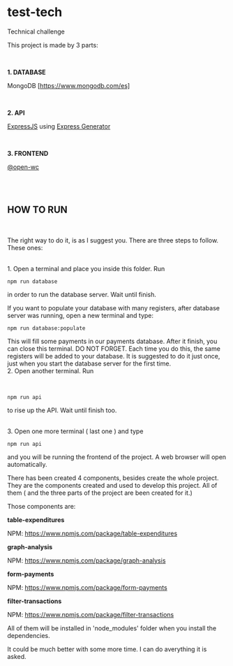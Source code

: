 # test-tech
Technical challenge

This project is made by 3 parts:

<br/>

**1. DATABASE**

MongoDB [https://www.mongodb.com/es]

<br/>

**2. API**

[ExpressJS](https://expressjs.com/) using [Express Generator](https://expressjs.com/es/starter/generator.html)

<br/>

**3. FRONTEND**

[@open-wc](https://open-wc.org/)

<br/>
<br/>

## HOW TO RUN
<br/>

The right way to do it, is as I suggest you. There are three steps to follow. These ones:

<br/>
1. Open a terminal and place you inside this folder. Run

<br/>

    npm run database

in order to run the database server. Wait until finish.

If you want to populate your database with many registers, after database server was running, open a new terminal and type:

    npm run database:populate

This will fill some payments in our payments database. After it finish, you can close this terminal. DO NOT FORGET. Each time you do this, the same registers will be added to your database. It is suggested to do it just once, just when you start the database server for the first time.
<br/>
2. Open another terminal. Run

<br/>

    npm run api


 to rise up the API. Wait until finish too.

<br/>
3. Open one more terminal ( last one ) and type
<br/>

    npm run api
    
and you will be running the frontend of the project. A web browser will open automatically.


There has been created 4 components, besides create the whole project. They are the components created and used to develop this project. All of them ( and the three parts of the project are been created for it.)

Those components are:

**table-expenditures**

NPM: https://www.npmjs.com/package/table-expenditures

**graph-analysis**

NPM: https://www.npmjs.com/package/graph-analysis

**form-payments**

NPM: https://www.npmjs.com/package/form-payments

**filter-transactions**

NPM: https://www.npmjs.com/package/filter-transactions


All of them will be installed in 'node_modules' folder when you install the dependencies.

It could be much better with some more time. I can do averything it is asked.
